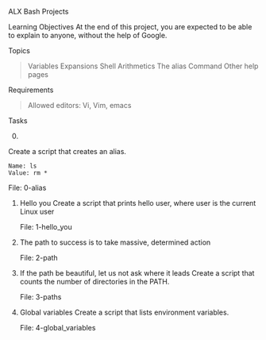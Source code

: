 ALX Bash Projects

Learning Objectives
At the end of this project, you are expected to be able
to explain to anyone, without the help of Google.

Topics
 > Variables
 > Expansions
 > Shell Arithmetics
 > The alias Command
 > Other help pages

Requirements
 > Allowed editors: Vi, Vim, emacs

Tasks

 0. <o>
Create a script that creates an alias.

	Name: ls
	Value: rm *
 File: 0-alias

 1. Hello you
Create a script that prints hello user, where user is the current Linux user
	
	File: 1-hello_you

 2. The path to success is to take massive, determined action

	File: 2-path

 3. If the path be beautiful, let us not ask where it leads
Create a script that counts the number of directories in the PATH.

	File: 3-paths

 4. Global variables
Create a script that lists environment variables.

	File: 4-global_variables


